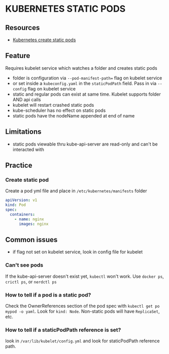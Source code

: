 # KUBERNETES STATIC PODS

## Resources
- [Kubernetes create static pods](https://kubernetes.io/docs/tasks/configure-pod-container/static-pod/)

## Feature
Requires kubelet service which watches a folder and creates static pods

- folder is configuration via `--pod-manifest-path=` flag on kubelet service
- or set inside a `kubeconfig.yaml` in the `staticPodPath` field. Pass in via `--config` flag on kubelet service
- static and regular pods can exist at same time. Kubelet supports folder AND api calls
- kubelet will restart crashed static pods
- kube-scheduler has no effect on static pods
- static pods have the nodeName appended at end of name

## Limitations

- static pods viewable thru kube-api-server are read-only and can't be interacted with

## Practice

### Create static pod
Create a pod yml file and place in `/etc/kubernetes/manifests` folder

```yml
apiVersion: v1
kind: Pod
spec:
  containers:
    - name: nginx
      images: nginx
```

## Common issues

- if flag not set on kubelet service, look in config file for kubelet

### Can't see pods
If the kube-api-server doesn't exist yet, `kubectl` won't work. Use `docker ps`, `crictl ps`, or `nerdctl ps`


### How to tell if a pod is a static pod?
Check the OwnerReferences section of the pod spec with `kubectl get po mypod -o yaml`.
Look for `kind: Node`. Non-static pods will have `ReplicaSet`, etc.

### How to tell if a staticPodPath reference is set?
look in `/var/lib/kubelet/config.yml` and look for staticPodPath reference path.
